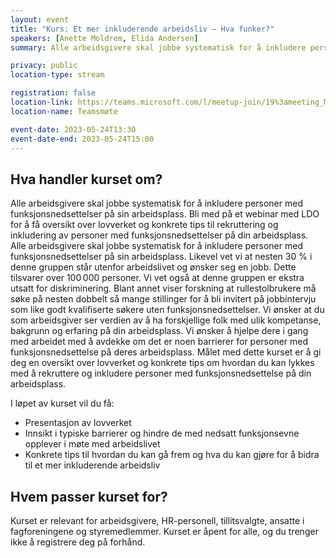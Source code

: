 ```yaml
---
layout: event
title: "Kurs: Et mer inkluderende arbeidsliv – Hva funker?"
speakers: [Anette Moldrem, Elida Andersen]
summary: Alle arbeidsgivere skal jobbe systematisk for å inkludere personer med funksjonsnedsettelser på sin arbeidsplass.

privacy: public
location-type: stream

registration: false
location-link: https://teams.microsoft.com/l/meetup-join/19%3ameeting_MDUwMjNmOWItZTBkZi00NjZkLTgwMzYtYzgzY2VkYmUzNWUw%40thread.v2/0?context=%7b%22Tid%22%3a%2221557364-3f98-4e9e-89b0-96fce0b5a2c0%22%2c%22Oid%22%3a%220b506462-ce11-47e5-b775-cf8da4951f55%22%7d
location-name: Teamsmøte

event-date: 2023-05-24T13:30
event-date-end: 2023-05-24T15:00
---
```

## Hva handler kurset om?
Alle arbeidsgivere skal jobbe systematisk for å inkludere personer med funksjonsnedsettelser på sin arbeidsplass. 
Bli med på et webinar med LDO for å få oversikt over lovverket og konkrete tips til rekruttering og inkludering av personer med funksjonsnedsettelser på din arbeidsplass.
Alle arbeidsgivere skal jobbe systematisk for å inkludere personer med funksjonsnedsettelser på sin arbeidsplass. Likevel vet vi at nesten 30 % i denne gruppen står utenfor arbeidslivet og ønsker seg en jobb. Dette tilsvarer over 100 000 personer. Vi vet også at denne gruppen er ekstra utsatt for diskriminering. Blant annet viser forskning at rullestolbrukere må søke på nesten dobbelt så mange stillinger for å bli invitert på jobbintervju som like godt kvalifiserte søkere uten funksjonsnedsettelser.
Vi ønsker at du som arbeidsgiver ser verdien av å ha forskjellige folk med ulik kompetanse, bakgrunn og erfaring på din arbeidsplass. Vi ønsker å hjelpe dere i gang med arbeidet med å avdekke om det er noen barrierer for personer med funksjonsnedsettelse på deres arbeidsplass.
Målet med dette kurset er å gi deg en oversikt over lovverket og konkrete tips om hvordan du kan lykkes med å rekruttere og inkludere personer med funksjonsnedsettelse på din arbeidsplass. 
 
I løpet av kurset vil du få:
- Presentasjon av lovverket
- Innsikt i typiske barrierer og hindre de med nedsatt funksjonsevne opplever i møte med arbeidslivet
- Konkrete tips til hvordan du kan gå frem og hva du kan gjøre for å bidra til et mer inkluderende arbeidsliv

## Hvem passer kurset for?
Kurset er relevant for arbeidsgivere, HR-personell, tillitsvalgte, ansatte i fagforeningene og styremedlemmer. Kurset er åpent for alle, og du trenger ikke å registrere deg på forhånd.
